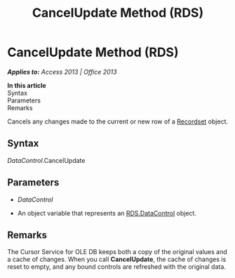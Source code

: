 ﻿---
title: CancelUpdate Method (RDS)
TOCTitle: CancelUpdate Method (RDS)
ms:assetid: 373a3feb-125d-915a-fd56-d4b04b20db54
ms:mtpsurl: https://msdn.microsoft.com/en-us/library/JJ249130(v=office.15)
ms:contentKeyID: 48544188
ms.date: 09/18/2015
mtps_version: v=office.15
---

# CancelUpdate Method (RDS)


_**Applies to:** Access 2013 | Office 2013_

**In this article**  
Syntax  
Parameters  
Remarks  

Cancels any changes made to the current or new row of a [Recordset](recordset-object-ado.md) object.

## Syntax

*DataControl*.CancelUpdate

## Parameters

  - *DataControl*

  - An object variable that represents an [RDS.DataControl](datacontrol-object-rds.md) object.

## Remarks

The Cursor Service for OLE DB keeps both a copy of the original values and a cache of changes. When you call **CancelUpdate**, the cache of changes is reset to empty, and any bound controls are refreshed with the original data.

